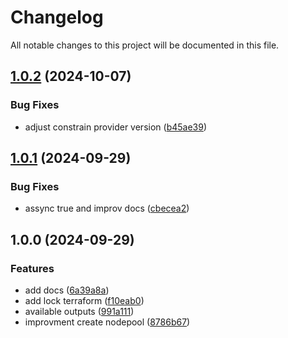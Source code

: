 # Changelog

All notable changes to this project will be documented in this file.

## [1.0.2](https://github.com/terraform-magalu-cloud/terraform-mgc-kubernetes/compare/v1.0.1...v1.0.2) (2024-10-07)


### Bug Fixes

* adjust constrain provider version ([b45ae39](https://github.com/terraform-magalu-cloud/terraform-mgc-kubernetes/commit/b45ae39ab44e38bcbc26f62deb0de8337635d700))

## [1.0.1](https://github.com/terraform-magalu-cloud/terraform-mgc-kubernetes/compare/v1.0.0...v1.0.1) (2024-09-29)


### Bug Fixes

* assync true and improv docs ([cbecea2](https://github.com/terraform-magalu-cloud/terraform-mgc-kubernetes/commit/cbecea2d4902e9c7218b4201f3123d7c75b9fecc))

## 1.0.0 (2024-09-29)


### Features

* add docs ([6a39a8a](https://github.com/terraform-magalu-cloud/terraform-mgc-kubernetes/commit/6a39a8a1250f7e2c22fcecc586b424e3c8577d9f))
* add lock terraform ([f10eab0](https://github.com/terraform-magalu-cloud/terraform-mgc-kubernetes/commit/f10eab0f837bcc765e33a6664235bb73dad78295))
* available outputs ([991a111](https://github.com/terraform-magalu-cloud/terraform-mgc-kubernetes/commit/991a1114ce2d007282b11163fbcf7dae0d570b66))
* improvment create nodepool ([8786b67](https://github.com/terraform-magalu-cloud/terraform-mgc-kubernetes/commit/8786b6767181727bb9541406e55bfffbf2aa65da))
